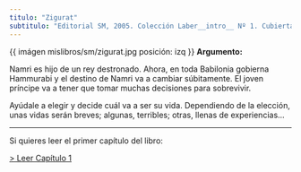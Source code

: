 ```yaml
---
titulo: "Zigurat"
subtitulo: "Editorial SM, 2005. Colección Laber__intro__ Nº 1. Cubierta: Carlos Fernández"
---
```

{{ imágen mislibros/sm/zigurat.jpg posición: izq }} **Argumento:**

Namri es hijo de un rey destronado. Ahora, en toda Babilonia gobierna
Hammurabi y el destino de Namri va a cambiar súbitamente. El joven príncipe
va a tener que tomar muchas decisiones para sobrevivir.

Ayúdale a elegir y decide cuál va a ser su vida. Dependiendo de la elección,
unas vidas serán breves; algunas, terribles; otras, llenas de experiencias…

* * *

Si quieres leer el primer capítulo del libro:

[> Leer Capítulo 1](http:/paraleer/zigurat-capitulo)

